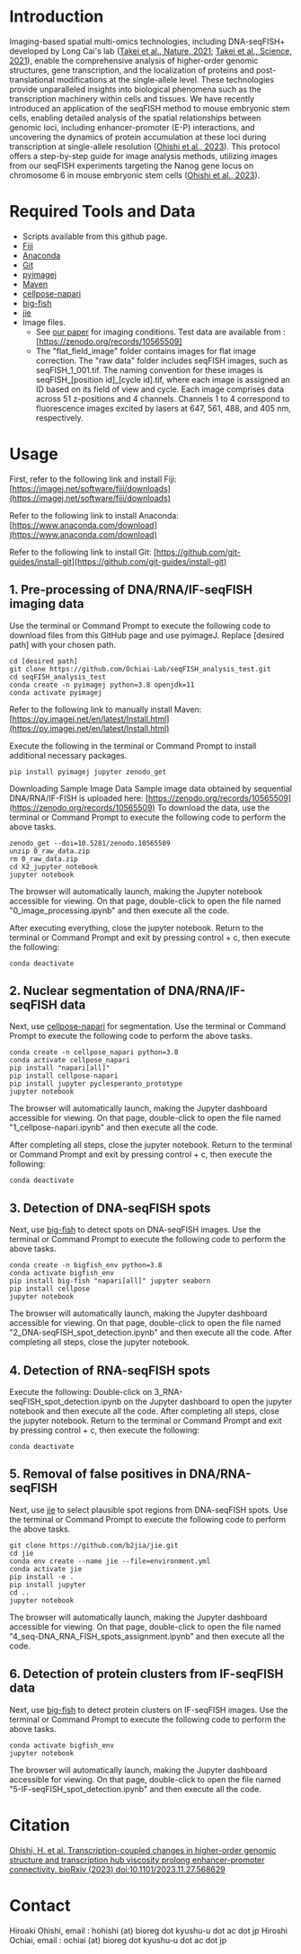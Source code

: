 # Introduction
Imaging-based spatial multi-omics technologies, including DNA-seqFISH+ developed by Long Cai's lab ([Takei et al., Nature, 2021](https://www.nature.com/articles/s41586-020-03126-2); [Takei et al., Science, 2021](https://www.science.org/doi/10.1126/science.abj1966)), enable the comprehensive analysis of higher-order genomic structures, gene transcription, and the localization of proteins and post-translational modifications at the single-allele level. These technologies provide unparalleled insights into biological phenomena such as the transcription machinery within cells and tissues. We have recently introduced an application of the seqFISH method to mouse embryonic stem cells, enabling detailed analysis of the spatial relationships between genomic loci, including enhancer-promoter (E-P) interactions, and uncovering the dynamics of protein accumulation at these loci during transcription at single-allele resolution ([Ohishi et al., 2023](https://www.biorxiv.org/content/10.1101/2023.11.27.568629v1)). This protocol offers a step-by-step guide for image analysis methods, utilizing images from our seqFISH experiments targeting the Nanog gene locus on chromosome 6 in mouse embryonic stem cells ([Ohishi et al., 2023](https://www.biorxiv.org/content/10.1101/2023.11.27.568629v1)). 


# Required Tools and Data
-   Scripts available from this github page. 
-   [Fiji]
-   [Anaconda]
-   [Git](https://github.com/git-guides/install-git)
-   [pyimagej]
-   [Maven]
-   [cellpose-napari]
-   [big-fish]
-   [jie]
-   Image files.
    -   See [our paper] for imaging conditions. Test data are available from : [https://zenodo.org/records/10565509]
    -   The "flat_field_image" folder contains images for flat image correction. The "raw data" folder includes seqFISH images, such as seqFISH_1_001.tif. The naming convention for these images is seqFISH_[position id]_[cycle id].tif, where each image is assigned an ID based on its field of view and cycle. Each image comprises data across 51 z-positions and 4 channels. Channels 1 to 4 correspond to fluorescence images excited by lasers at 647, 561, 488, and 405 nm, respectively.


# Usage
First, refer to the following link and install Fiji:
[https://imagej.net/software/fiji/downloads](https://imagej.net/software/fiji/downloads)

Refer to the following link to install Anaconda:
[https://www.anaconda.com/download](https://www.anaconda.com/download)

Refer to the following link to install Git:
[https://github.com/git-guides/install-git](https://github.com/git-guides/install-git)

## 1. Pre-processing of DNA/RNA/IF-seqFISH imaging data
Use the terminal or Command Prompt to execute the following code to download files from this GitHub page and use pyimageJ. Replace [desired path] with your chosen path.
```
cd [desired path]
git clone https://github.com/Ochiai-Lab/seqFISH_analysis_test.git
cd seqFISH_analysis_test
conda create -n pyimagej python=3.8 openjdk=11
conda activate pyimagej
```
Refer to the following link to manually install Maven:
[https://py.imagej.net/en/latest/Install.html](https://py.imagej.net/en/latest/Install.html)

Execute the following in the terminal or Command Prompt to install additional necessary packages.
```
pip install pyimagej jupyter zenodo_get
```

Downloading Sample Image Data Sample image data obtained by sequential DNA/RNA/IF-FISH is uploaded here:
[https://zenodo.org/records/10565509](https://zenodo.org/records/10565509)
To download the data, use the terminal or Command Prompt to execute the following code to perform the above tasks.
```
zenodo_get --doi=10.5281/zenodo.10565509
unzip 0_raw_data.zip
rm 0_raw_data.zip
cd X2_jupyter_notebook
jupyter notebook
```

The browser will automatically launch, making the Jupyter notebook accessible for viewing. On that page, double-click to open the file named "0_image_processing.ipynb" and then execute all the code.

After executing everything, close the jupyter notebook. Return to the terminal or Command Prompt and exit by pressing control + c, then execute the following:
```
conda deactivate
```

## 2. Nuclear segmentation of DNA/RNA/IF-seqFISH data
Next, use [cellpose-napari] for segmentation. Use the terminal or Command Prompt to execute the following code to perform the above tasks.
```
conda create -n cellpose_napari python=3.8
conda activate cellpose_napari
pip install "napari[all]"
pip install cellpose-napari 
pip install jupyter pyclesperanto_prototype
jupyter notebook
```

The browser will automatically launch, making the Jupyter dashboard accessible for viewing. On that page, double-click to open the file named "1_cellpose-napari.ipynb" and then execute all the code.

After completing all steps, close the jupyter notebook. Return to the terminal or Command Prompt and exit by pressing control + c, then execute the following:
```
conda deactivate
```

## 3. Detection of DNA-seqFISH spots
Next, use [big-fish] to detect spots on DNA-seqFISH images. Use the terminal or Command Prompt to execute the following code to perform the above tasks.
```
conda create -n bigfish_env python=3.8
conda activate bigfish_env
pip install big-fish "napari[all]" jupyter seaborn
pip install cellpose
jupyter notebook
```

The browser will automatically launch, making the Jupyter dashboard accessible for viewing. On that page, double-click to open the file named "2_DNA-seqFISH_spot_detection.ipynb" and then execute all the code.
After completing all steps, close the jupyter notebook.

## 4. Detection of RNA-seqFISH spots
Execute the following: Double-click on 3_RNA-seqFISH_spot_detection.ipynb on the Jupyter dashboard to open the jupyter notebook and then execute all the code.
After completing all steps, close the jupyter notebook. Return to the terminal or Command Prompt and exit by pressing control + c, then execute the following:
```
conda deactivate
```

## 5. Removal of false positives in DNA/RNA-seqFISH
Next, use [jie] to select plausible spot regions from DNA-seqFISH spots. Use the terminal or Command Prompt to execute the following code to perform the above tasks.
```
git clone https://github.com/b2jia/jie.git
cd jie
conda env create --name jie --file=environment.yml
conda activate jie
pip install -e .
pip install jupyter
cd ..
jupyter notebook
```
The browser will automatically launch, making the Jupyter dashboard accessible for viewing. On that page, double-click to open the file named "4_seq-DNA_RNA_FISH_spots_assignment.ipynb" and then execute all the code.

## 6. Detection of protein clusters from IF-seqFISH data
Next, use [big-fish] to detect protein clusters on IF-seqFISH images. Use the terminal or Command Prompt to execute the following code to perform the above tasks.
```
conda activate bigfish_env
jupyter notebook
```
The browser will automatically launch, making the Jupyter dashboard accessible for viewing. On that page, double-click to open the file named "5-IF-seqFISH_spot_detection.ipynb" and then execute all the code.


# Citation
[Ohishi, H. et al. Transcription-coupled changes in higher-order genomic structure and transcription hub viscosity prolong enhancer-promoter connectivity. bioRxiv (2023) doi:10.1101/2023.11.27.568629](https://www.biorxiv.org/content/10.1101/2023.11.27.568629v1.full)


# Contact
Hiroaki Ohishi, email : hohishi (at) bioreg dot kyushu-u dot ac dot jp
Hiroshi Ochiai, email : ochiai (at) bioreg dot kyushu-u dot ac dot jp


  [Fiji]: https://fiji.sc/
  [Anaconda]: https://www.anaconda.com/products/distribution
  [pyimagej]: https://github.com/imagej/pyimagej
  [Maven]: https://maven.apache.org
  [cellpose-napari]: https://github.com/MouseLand/cellpose-napari
  [big-fish]: https://github.com/fish-quant/big-fish
  [jie]: https://github.com/b2jia/jie
  [our paper]: https://www.biorxiv.org/content/10.1101/2023.11.27.568629v1.full
  [https://zenodo.org/records/10565509]: https://zenodo.org/records/10565509

